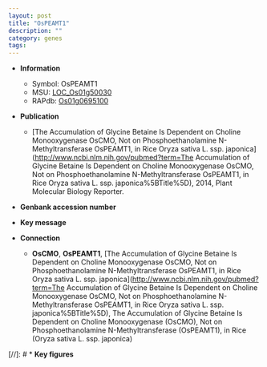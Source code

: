 ```yaml
---
layout: post
title: "OsPEAMT1"
description: ""
category: genes
tags: 
---
```


* **Information**  
    + Symbol: OsPEAMT1  
    + MSU: [LOC_Os01g50030](http://rice.uga.edu/cgi-bin/ORF_infopage.cgi?orf=LOC_Os01g50030)  
    + RAPdb: [Os01g0695100](http://rapdb.dna.affrc.go.jp/viewer/gbrowse_details/irgsp1?name=Os01g0695100)  

* **Publication**  
    + [The Accumulation of Glycine Betaine Is Dependent on Choline Monooxygenase OsCMO, Not on Phosphoethanolamine N-Methyltransferase OsPEAMT1, in Rice Oryza sativa L. ssp. japonica](http://www.ncbi.nlm.nih.gov/pubmed?term=The Accumulation of Glycine Betaine Is Dependent on Choline Monooxygenase OsCMO, Not on Phosphoethanolamine N-Methyltransferase OsPEAMT1, in Rice Oryza sativa L. ssp. japonica%5BTitle%5D), 2014, Plant Molecular Biology Reporter.

* **Genbank accession number**  

* **Key message**  

* **Connection**  
    + __OsCMO__, __OsPEAMT1__, [The Accumulation of Glycine Betaine Is Dependent on Choline Monooxygenase OsCMO, Not on Phosphoethanolamine N-Methyltransferase OsPEAMT1, in Rice Oryza sativa L. ssp. japonica](http://www.ncbi.nlm.nih.gov/pubmed?term=The Accumulation of Glycine Betaine Is Dependent on Choline Monooxygenase OsCMO, Not on Phosphoethanolamine N-Methyltransferase OsPEAMT1, in Rice Oryza sativa L. ssp. japonica%5BTitle%5D), The Accumulation of Glycine Betaine Is Dependent on Choline Monooxygenase (OsCMO), Not on Phosphoethanolamine N-Methyltransferase (OsPEAMT1), in Rice (Oryza sativa L. ssp. japonica)

[//]: # * **Key figures**  



